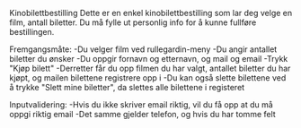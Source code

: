Kinobilettbestilling
Dette er en enkel kinobilettbestilling som lar deg velge en film, antall biletter.
Du må fylle ut personlig info for å kunne fullføre bestillingen.

Fremgangsmåte:
-Du velger film ved rullegardin-meny
-Du angir antallet biletter du ønsker
-Du oppgir fornavn og etternavn, og mail og email
-Trykk "Kjøp bilett"
-Derretter får du opp filmen du har valgt, antallet biletter du har kjøpt, og mailen bilettene registrere opp i
-Du kan også slette bilettene ved å trykke "Slett mine biletter", da slettes alle bilettene i registeret

Inputvalidering:
-Hvis du ikke skriver email riktig, vil du få opp at du må oppgi riktig email
-Det samme gjelder telefon, og hvis du har tomme felt